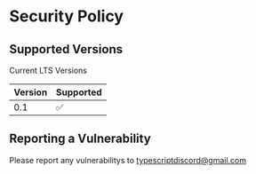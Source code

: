 # Security Policy

## Supported Versions

Current LTS Versions

| Version | Supported          |
| ------- | ------------------ |
| 0.1     | :white_check_mark: |

## Reporting a Vulnerability

Please report any vulnerabilitys to typescriptdiscord@gmail.com
